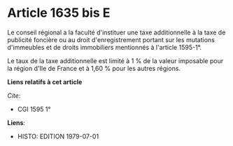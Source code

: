 # Article 1635 bis E

Le conseil régional a la faculté d'instituer une taxe additionnelle à la taxe de publicité foncière ou au droit
d'enregistrement portant sur les mutations d'immeubles et de droits immobiliers mentionnés à l'article 1595-1°.

Le taux de la taxe additionnelle est limité à 1 % de la valeur imposable pour la région d'Ile de France et à 1,60 % pour les
autres régions.

**Liens relatifs à cet article**

_Cite_:

  - CGI 1595 1°

**Liens**:

  - HISTO: EDITION 1979-07-01
